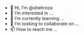 - 👋 Hi, I’m @shehroza
- 👀 I’m interested in ...
- 🌱 I’m currently learning ...
- 💞️ I’m looking to collaborate on ...
- 📫 How to reach me ...

<!---
shehroza/shehroza is a ✨ special ✨ repository because its `README.md` (this file) appears on your GitHub profile.
You can click the Preview link to take a look at your changes.
--->
